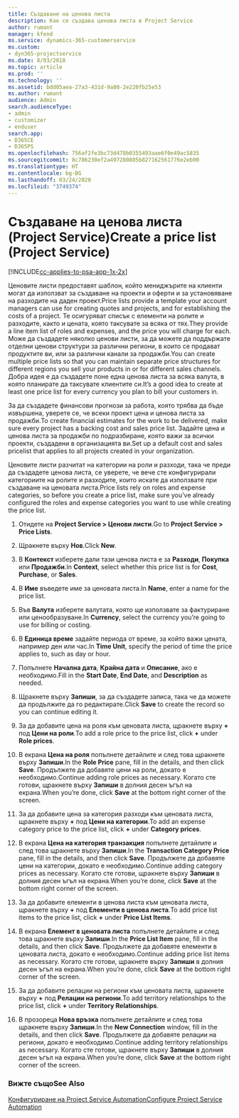 ```yaml
---
title: Създаване на ценова листа
description: Как се създава ценова листа в Project Service
author: rumant
manager: kfend
ms.service: dynamics-365-customerservice
ms.custom:
- dyn365-projectservice
ms.date: 8/03/2018
ms.topic: article
ms.prod: ''
ms.technology: ''
ms.assetid: bdd05aea-27a3-431d-9a80-2e220fb25e53
ms.author: rumant
audience: Admin
search.audienceType:
- admin
- customizer
- enduser
search.app:
- D365CE
- D365PS
ms.openlocfilehash: 756af2fe3bc73d478b0355493aae6f0e49ac5835
ms.sourcegitcommit: 8c786230ef2a497280885b827162561776e2eb00
ms.translationtype: HT
ms.contentlocale: bg-BG
ms.lasthandoff: 03/24/2020
ms.locfileid: "3749374"
---
```

# <a name="create-a-price-list-project-service"></a><span data-ttu-id="5bd74-103">Създаване на ценова листа (Project Service)</span><span class="sxs-lookup"><span data-stu-id="5bd74-103">Create a price list (Project Service)</span></span>

[!INCLUDE[cc-applies-to-psa-app-1x-2x](../includes/cc-applies-to-psa-app-1x-2x.md)]

<span data-ttu-id="5bd74-104">Ценовите листи предоставят шаблон, който мениджърите на клиенти могат да използват за създаване на проекти и оферти и за установяване на разходите на даден проект.</span><span class="sxs-lookup"><span data-stu-id="5bd74-104">Price lists provide a template your account managers can use for creating quotes and projects, and for establishing the costs of a project.</span></span> <span data-ttu-id="5bd74-105">Те осигуряват списък с елементи на ролите и разходите, както и цената, която таксувате за всяка от тях.</span><span class="sxs-lookup"><span data-stu-id="5bd74-105">They provide a line item list of roles and expenses, and the price you will charge for each.</span></span> <span data-ttu-id="5bd74-106">Може да създадете няколко ценови листи, за да можете да поддържате отделни ценови структури за различни региони, в които се продават продуктите ви, или за различни канали за продажби.</span><span class="sxs-lookup"><span data-stu-id="5bd74-106">You can create multiple price lists so that you can maintain separate price structures for different regions you sell your products in or for different sales channels.</span></span> <span data-ttu-id="5bd74-107">Добра идея е да създадете поне една ценова листа за всяка валута, в която планирате да таксувате клиентите си.</span><span class="sxs-lookup"><span data-stu-id="5bd74-107">It’s a good idea to create at least one price list for every currency you plan to bill your customers in.</span></span>  
  
<span data-ttu-id="5bd74-108">За да създадете финансови прогнози за работа, която трябва да бъде извършена, уверете се, че всеки проект цена и ценова листа за продажби.</span><span class="sxs-lookup"><span data-stu-id="5bd74-108">To create financial estimates for the work to be delivered, make sure every project has a backing cost and sales price list.</span></span> <span data-ttu-id="5bd74-109">Задайте цена и ценова листа за продажби по подразбиране, която важи за всички проекти, създадени в организацията ви.</span><span class="sxs-lookup"><span data-stu-id="5bd74-109">Set up a default cost and sales pricelist that applies to all projects created in your organization.</span></span>  
  
<span data-ttu-id="5bd74-110">Ценовите листи разчитат на категории на роли и разходи, така че преди да създадете ценова листа, се уверете, че вече сте конфигурирали категориите на ролите и разходите, които искате да използвате при създаване на ценовата листа.</span><span class="sxs-lookup"><span data-stu-id="5bd74-110">Price lists rely on roles and expense categories, so before you create a price list, make sure you’ve already configured the roles and expense categories you want to use while creating the price list.</span></span>  
  
1.  <span data-ttu-id="5bd74-111">Отидете на **Project Service > Ценови листи**.</span><span class="sxs-lookup"><span data-stu-id="5bd74-111">Go to **Project Service > Price Lists**.</span></span>  
  
2.  <span data-ttu-id="5bd74-112">Щракнете върху **Нов**.</span><span class="sxs-lookup"><span data-stu-id="5bd74-112">Click **New**.</span></span>  
  
3.  <span data-ttu-id="5bd74-113">В **Контекст** изберете дали тази ценова листа е за **Разходи**, **Покупка** или **Продажби**.</span><span class="sxs-lookup"><span data-stu-id="5bd74-113">In **Context**, select whether this price list is for **Cost**, **Purchase**, or **Sales**.</span></span>  
  
4.  <span data-ttu-id="5bd74-114">В **Име** въведете име за ценовата листа.</span><span class="sxs-lookup"><span data-stu-id="5bd74-114">In **Name**, enter a name for the price list.</span></span>  
  
5.  <span data-ttu-id="5bd74-115">Във **Валута** изберете валутата, която ще използвате за фактуриране или ценообразуване.</span><span class="sxs-lookup"><span data-stu-id="5bd74-115">In **Currency**, select the currency you’re going to use for billing or costing.</span></span>  
  
6.  <span data-ttu-id="5bd74-116">В **Единица време** задайте периода от време, за който важи цената, например ден или час.</span><span class="sxs-lookup"><span data-stu-id="5bd74-116">In **Time Unit**, specify the period of time the price applies to, such as day or hour.</span></span>  
  
7.  <span data-ttu-id="5bd74-117">Попълнете **Начална дата**, **Крайна дата** и **Описание**, ако е необходимо.</span><span class="sxs-lookup"><span data-stu-id="5bd74-117">Fill in the **Start Date**, **End Date**, and **Description** as needed.</span></span>  
  
8.  <span data-ttu-id="5bd74-118">Щракнете върху **Запиши**, за да създадете записа, така че да можете да продължите да го редактирате.</span><span class="sxs-lookup"><span data-stu-id="5bd74-118">Click **Save** to create the record so you can continue editing it.</span></span>  
  
9. <span data-ttu-id="5bd74-119">За да добавите цена на роля към ценовата листа, щракнете върху **+** под **Цени на роли**.</span><span class="sxs-lookup"><span data-stu-id="5bd74-119">To add a role price to the price list, click **+** under **Role prices**.</span></span>  
  
10. <span data-ttu-id="5bd74-120">В екрана **Цена на роля** попълнете детайлите и след това щракнете върху **Запиши**.</span><span class="sxs-lookup"><span data-stu-id="5bd74-120">In the **Role Price** pane, fill in the details, and then click **Save**.</span></span> <span data-ttu-id="5bd74-121">Продължете да добавяте цени на роли, докато е необходимо.</span><span class="sxs-lookup"><span data-stu-id="5bd74-121">Continue adding role prices as necessary.</span></span> <span data-ttu-id="5bd74-122">Когато сте готови, щракнете върху **Запиши** в долния десен ъгъл на екрана.</span><span class="sxs-lookup"><span data-stu-id="5bd74-122">When you’re done, click **Save** at the bottom right corner of the screen.</span></span>  
  
11. <span data-ttu-id="5bd74-123">За да добавите цена за категория разходи към ценовата листа, щракнете върху **+** под **Цени на категории**.</span><span class="sxs-lookup"><span data-stu-id="5bd74-123">To add an expense category price to the price list, click **+** under **Category prices**.</span></span>  
  
12. <span data-ttu-id="5bd74-124">В екрана **Цена на категория транзакция** попълнете детайлите и след това щракнете върху **Запиши**.</span><span class="sxs-lookup"><span data-stu-id="5bd74-124">In the **Transaction Category Price** pane, fill in the details, and then click **Save**.</span></span> <span data-ttu-id="5bd74-125">Продължете да добавяте цени на категории, докато е необходимо.</span><span class="sxs-lookup"><span data-stu-id="5bd74-125">Continue adding category prices as necessary.</span></span> <span data-ttu-id="5bd74-126">Когато сте готови, щракнете върху **Запиши** в долния десен ъгъл на екрана.</span><span class="sxs-lookup"><span data-stu-id="5bd74-126">When you’re done, click **Save** at the bottom right corner of the screen.</span></span>  
  
13. <span data-ttu-id="5bd74-127">За да добавите елементи в ценова листа към ценовата листа, щракнете върху **+** под **Елементи в ценова листа**.</span><span class="sxs-lookup"><span data-stu-id="5bd74-127">To add price list items to the price list, click **+** under **Price List Items**.</span></span>  
  
14. <span data-ttu-id="5bd74-128">В екрана **Елемент в ценовата листа** попълнете детайлите и след това щракнете върху **Запиши**.</span><span class="sxs-lookup"><span data-stu-id="5bd74-128">In the **Price List Item** pane, fill in the details, and then click **Save**.</span></span> <span data-ttu-id="5bd74-129">Продължете да добавяте елементи в ценовата листа, докато е необходимо.</span><span class="sxs-lookup"><span data-stu-id="5bd74-129">Continue adding price list items as necessary.</span></span> <span data-ttu-id="5bd74-130">Когато сте готови, щракнете върху **Запиши** в долния десен ъгъл на екрана.</span><span class="sxs-lookup"><span data-stu-id="5bd74-130">When you’re done, click **Save** at the bottom right corner of the screen.</span></span>  
  
15. <span data-ttu-id="5bd74-131">За да добавите релации на региони към ценовата листа, щракнете върху **+** под **Релации на региони**.</span><span class="sxs-lookup"><span data-stu-id="5bd74-131">To add territory relationships to the price list, click **+** under **Territory Relationships**.</span></span>  
  
16. <span data-ttu-id="5bd74-132">В прозореца **Нова връзка** попълнете детайлите и след това щракнете върху **Запиши**.</span><span class="sxs-lookup"><span data-stu-id="5bd74-132">In the **New Connection** window, fill in the details, and then click **Save**.</span></span> <span data-ttu-id="5bd74-133">Продължете да добавяте релации на региони, докато е необходимо.</span><span class="sxs-lookup"><span data-stu-id="5bd74-133">Continue adding territory relationships as necessary.</span></span> <span data-ttu-id="5bd74-134">Когато сте готови, щракнете върху **Запиши** в долния десен ъгъл на екрана.</span><span class="sxs-lookup"><span data-stu-id="5bd74-134">When you’re done, click **Save** at the bottom right corner of the screen.</span></span>  
  
### <a name="see-also"></a><span data-ttu-id="5bd74-135">Вижте също</span><span class="sxs-lookup"><span data-stu-id="5bd74-135">See Also</span></span>  
 [<span data-ttu-id="5bd74-136">Конфигуриране на Project Service Automation</span><span class="sxs-lookup"><span data-stu-id="5bd74-136">Configure Project Service Automation</span></span>](../project-service/configure.md)
